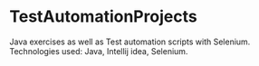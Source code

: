 # TestAutomationProjects
Java exercises as well as Test automation scripts with Selenium. Technologies used: Java, Intellij idea, Selenium.
